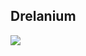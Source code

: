 ## Drelanium
<img align="left" src="http://classic.battle.net/war3/images/nightelf/spells/shadowstrike.gif">


